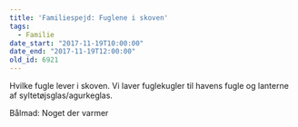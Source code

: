 ```yaml
---
title: 'Familiespejd: Fuglene i skoven'
tags:
  - Familie
date_start: "2017-11-19T10:00:00"
date_end: "2017-11-19T12:00:00"
old_id: 6921
---
```

<p class="Textbody">Hvilke fugle lever i skoven. Vi laver fuglekugler til havens fugle og lanterne af syltetøjsglas/agurkeglas.</p>

Bålmad: Noget der varmer